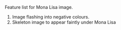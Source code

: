 Feature list for Mona Lisa image.

1. Image flashing into negative colours.
2. Skeleton image to appear faintly under Mona Lisa
